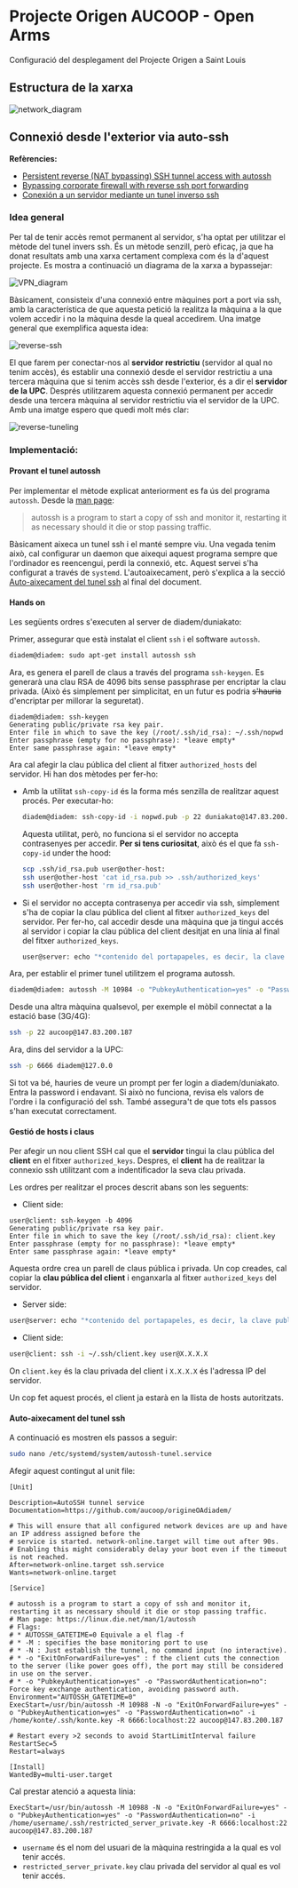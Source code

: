 # Projecte Origen AUCOOP - Open Arms

Configuració del desplegament del Projecte Origen a Saint Louis

## Estructura de la xarxa

![network_diagram](/img/network_diagram.png)

## Connexió desde l'exterior via auto-ssh

**Refèrencies:**

* [Persistent reverse (NAT bypassing) SSH tunnel access with autossh](https://raymii.org/s/tutorials/Autossh_persistent_tunnels.html)
* [Bypassing corporate firewall with reverse ssh port forwarding](http://toic.org/blog/2009/reverse-ssh-port-forwarding/#.VbdKjWEvBGF)
* [Conexión a un servidor mediante un tunel inverso ssh](https://openwebinars.net/blog/conexion-servidor-mediante-tunel-inverso-ssh/)

### Idea general

Per tal de tenir accès remot permanent al servidor, s'ha optat per utilitzar el mètode del tunel invers ssh. És un mètode senzill, però eficaç, ja que ha donat resultats amb una xarxa certament complexa com és la d'aquest projecte. Es mostra a continuació un diagrama de la xarxa a bypassejar:

![VPN_diagram](/img/VPN_diagram.png)

Bàsicament, consisteix d'una connexió entre màquines port a port via ssh, amb la característica de que aquesta petició la realitza la màquina a la que volem accedir i no la màquina desde la queal accedirem. Una imatge general que exemplifica aquesta idea:

![reverse-ssh](/img/reverese-ssh.png)

El que farem per conectar-nos al **servidor restrictiu** (servidor al qual no tenim accès), és establir una connexió desde el servidor restrictiu a una tercera màquina que si tenim accès ssh desde l'exterior, és a dir el **servidor de la UPC**. Després utilitzarem aquesta connexió permanent per accedir desde una tercera màquina al servidor restrictiu via el servidor de la UPC. Amb una imatge espero que quedi molt més clar:

![reverse-tuneling](/img/reverse-tuneling.png)


### Implementació: 

#### Provant el tunel autossh

Per implementar el mètode explicat anteriorment es fa ús del programa `autossh`. Desde la [man page](https://linux.die.net/man/1/autossh):

> autossh is a program to start a copy of ssh and monitor it, restarting it as necessary should it die or stop passing traffic.

Bàsicament aixeca un tunel ssh i el manté sempre viu. Una vegada tenim això, cal configurar un daemon que aixequi aquest programa sempre que l'ordinador es reencengui, perdi la connexió, etc. Aquest servei s'ha configurat a través de `systemd`. L'autoaixecament, però s'explica a la secció [Auto-aixecament del tunel ssh](#auto-aixecament-del-tunel-ssh) al final del document.

#### Hands on

Les següents ordres s'executen al server de diadem/duniakato:

Primer, assegurar que està instalat el client `ssh` i el software `autossh`.

```bash
diadem@diadem: sudo apt-get install autossh ssh
```

Ara, es genera el parell de claus a través del programa `ssh-keygen`. Es generarà una clau RSA de 4096 bits sense passphrase per encriptar la clau privada. (Això és simplement per simplicitat, en un futur es podria ~~s'hauria~~ d'encriptar per millorar la seguretat).

```source
diadem@diadem: ssh-keygen
Generating public/private rsa key pair.
Enter file in which to save the key (/root/.ssh/id_rsa): ~/.ssh/nopwd
Enter passphrase (empty for no passphrase): *leave empty*
Enter same passphrase again: *leave empty*
```

Ara cal afegir la clau pública del client al fitxer `authorized_hosts` del servidor. Hi han dos mètodes per fer-ho:

  * Amb la utilitat `ssh-copy-id` és la forma més senzilla de realitzar aquest procés. Per executar-ho:
  
    ```bash
    diadem@diadem: ssh-copy-id -i nopwd.pub -p 22 duniakato@147.83.200.187
    ```

    Aquesta utilitat, però, no funciona si el servidor no accepta contrasenyes per accedir.
    **Per si tens curiositat**, això és el que fa `ssh-copy-id` under the hood:
  
    ```bash
    scp .ssh/id_rsa.pub user@other-host:
    ssh user@other-host 'cat id_rsa.pub >> .ssh/authorized_keys'
    ssh user@other-host 'rm id_rsa.pub'
    ```

  * Si el servidor no accepta contrasenya per accedir via ssh, simplement s'ha de copiar la clau pública del client al        fitxer `authorized_keys` del servidor. Per fer-ho, cal accedir desde una màquina que ja tingui accés al servidor i copiar la  clau pública del client desitjat en una línia al final del fitxer `authorized_keys`.
  
    ```bash
    user@server: echo "*contenido del portapapeles, es decir, la clave publica del cliente*" >> ~/.ssh/authorized_keys`
    ```

Ara, per establir el primer tunel utilitzem el programa autossh.

```bash
diadem@diadem: autossh -M 10984 -o "PubkeyAuthentication=yes" -o "PasswordAuthentication=no" -i /home/diadem/.ssh/nopwd -R 6666:localhost:22 aucoop@147.83.200.187
```

Desde una altra màquina qualsevol, per exemple el mòbil connectat a la estació base (3G/4G):

```bash
ssh -p 22 aucoop@147.83.200.187
```

Ara, dins del servidor a la UPC:

```bash
ssh -p 6666 diadem@127.0.0
```

Si tot va bé, hauries de veure un prompt per fer login a diadem/duniakato. Entra la password i endavant. Si això no funciona, revisa els valors de l'ordre i la configuració del ssh. També assegura't de que tots els passos s'han executat correctament.

#### Gestió de hosts i claus

Per afegir un nou client SSH cal que el **servidor** tingui la clau pública del **client** en el fitxer `authorized_keys`. Despres, el **client** ha de realitzar la connexio ssh utilitzant com a indentificador la seva clau privada.

Les ordres per realitzar el proces descrit abans son les seguents:

* Client side:

```source
user@client: ssh-keygen -b 4096
Generating public/private rsa key pair.
Enter file in which to save the key (/root/.ssh/id_rsa): client.key
Enter passphrase (empty for no passphrase): *leave empty*
Enter same passphrase again: *leave empty*
```

Aquesta ordre crea un parell de claus pública i privada. Un cop creades, cal copiar la **clau pública del client** i enganxarla al fitxer `authorized_keys` del servidor.

* Server side:

```bash
user@server: echo "*contenido del portapapeles, es decir, la clave publica del cliente*" >> ~/.ssh/authorized_keys`
```

* Client side:

```bash
user@client: ssh -i ~/.ssh/client.key user@X.X.X.X 
```

On `client.key` és la clau privada del client i `X.X.X.X` és l'adressa IP del servidor.

Un cop fet aquest procés, el client ja estarà en la llista de hosts autoritzats.

#### Auto-aixecament del tunel ssh

A continuació es mostren els passos a seguir:

```bash
sudo nano /etc/systemd/system/autossh-tunel.service
```

Afegir aquest contingut al unit file:

```source
[Unit]

Description=AutoSSH tunnel service 
Documentation=https://github.com/aucoop/origineOAdiadem/

# This will ensure that all configured network devices are up and have an IP address assigned before the
# service is started. network-online.target will time out after 90s.
# Enabling this might considerably delay your boot even if the timeout is not reached.
After=network-online.target ssh.service
Wants=network-online.target

[Service]

# autossh is a program to start a copy of ssh and monitor it, restarting it as necessary should it die or stop passing traffic.
# Man page: https://linux.die.net/man/1/autossh
# Flags:
# * AUTOSSH_GATETIME=0 Equivale a el flag -f
# * -M : specifies the base monitoring port to use
# * -N : Just establish the tunnel, no command input (no interactive).
# * -o "ExitOnForwardFailure=yes" : f the client cuts the connection to the server (like power goes off), the port may still be considered in use on the server.
# * -o "PubkeyAuthentication=yes" -o "PasswordAuthentication=no": Force key exchange authentication, avoiding password auth.
Environment="AUTOSSH_GATETIME=0"
ExecStart=/usr/bin/autossh -M 10988 -N -o "ExitOnForwardFailure=yes" -o "PubkeyAuthentication=yes" -o "PasswordAuthentication=no" -i /home/konte/.ssh/konte.key -R 6666:localhost:22 aucoop@147.83.200.187

# Restart every >2 seconds to avoid StartLimitInterval failure
RestartSec=5
Restart=always

[Install]
WantedBy=multi-user.target
```

Cal prestar atenció a aquesta línia:

```source
ExecStart=/usr/bin/autossh -M 10988 -N -o "ExitOnForwardFailure=yes" -o "PubkeyAuthentication=yes" -o "PasswordAuthentication=no" -i /home/username/.ssh/restricted_server_private.key -R 6666:localhost:22 aucoop@147.83.200.187
```

* `username` és el nom del usuari de la màquina restringida a la qual es vol tenir accés.
* `restricted_server_private.key` clau privada del servidor al qual es vol tenir accés.
